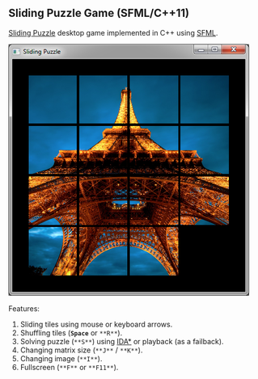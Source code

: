 ## Sliding Puzzle Game (SFML/C++11)

[Sliding Puzzle](http://en.wikipedia.org/wiki/Sliding_puzzle) desktop game implemented in C++ using [SFML](http://www.sfml-dev.org/).

![](https://raw.githubusercontent.com/pkoper/sliding-puzzle/master/doc/images/screenshot.png)

Features:
 1. Sliding tiles using mouse or keyboard arrows.
 2. Shuffling tiles (**`Space`** or `**R**`).
 3. Solving puzzle (`**S**`) using [IDA*](http://en.wikipedia.org/wiki/IDA*) or playback (as a failback).
 4. Changing matrix size (`**J**` / `**K**`).
 5. Changing image (`**I**`).
 6. Fullscreen (`**F**` or `**F11**`).




